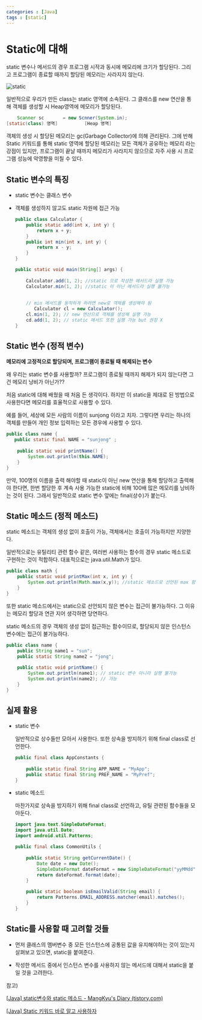 ```yaml
---
categories : [Java]
tags : [static]
---
```




# Static에 대해

static 변수나 메서드의 경우 프로그램 시작과 동시에 메모리에 크기가 할당된다. 그리고 프로그램이 종료할 때까지 할당된 메모리는 사라지지 않는다.

![static](https://img1.daumcdn.net/thumb/R1280x0/?scode=mtistory2&fname=https%3A%2F%2Ft1.daumcdn.net%2Fcfile%2Ftistory%2F99AAAC405CEC82C032)

일반적으로 우리가 만든 class는 static 영역에 소속된다. 그 클래스를 new 연산을 통해 객체를 생성할 시 Heap영역에 메모리가 할당된다. 

```java
    Scanner sc       = new Scnner(System.in);
[static(class) 영역]          [Heap 영역]
```

객체의 생성 시 할당된 메모리는 gc(Garbage Collector)에 의해 관리된다. 그에 반해 Static 키워드를 통해 static 영역에 할당된 메모리는 모든 객체가 공유하는 메모리 라는 강점이 있지만, 프로그램이 끝날 때까지 메모리가 사라지지 않으므로 자주 사용 시 프로그램 성능에 악영향을 미칠 수 있다.



## Static 변수의 특징

- static 변수는 클래스 변수

- 객체를 생성하지 않고도 static 자원에 접근 가능

  ```java
  public class Calculator {
      public static add(int x, int y) {
          return x + y;
      }
      public int min(int x, int y) {
          return x - y;
      }
  }
  
  public static void main(String[] args) {
      
      Calculator.add(1, 2); //static 으로 작성한 메서드라 실행 가능
      Calculator.min(1, 2); //static 이 아닌 메서드라 실행 불가능
     
      
      // min 메서드를 동작하게 하려면 new로 객체를 생성해야 됨
         Calculator cl = new Calculator();
      cl.min(1, 2); // new 연산으로 객체를 생성해 실행 가능
      cd.add(1, 2); // static 메서드 또한 실행 가능 but 권장 X
  }
  ```

  

  

## Static 변수 (정적 변수)

**메모리에 고정적으로 할당되며, 프로그램이 종료될 때 해제되는 변수**

왜 우리는 static 변수를 사용할까? 프로그램이 종료될 때까지 해제가 되지 않는다면 그건 메모리 낭비가 아닌가??

처음 static에 대해 배웠을 때 처음 든 생각이다. 하지만 이 static을 제대로 된 방법으로 사용한다면 메모리를 효율적으로 사용할 수 있다.

예를 들어, 세상에 모든 사람의 이름이 sunjong 이라고 치자. 그렇다면 우리는 하나의 객체를 만들어 개인 정보 입력하는 모든 경우에 사용할 수 있다.

```java
public class name {
   public static final NAME = "sunjong" ;
    
    public static void printName() {
        System.out.println(this.NAME);
    }
}
```

만약, 100명의 이름을 출력 해야할 때 static이 아닌 new 연산을 통해 할당하고 출력해야 한다면, 한번 할당한 후 계속 사용 가능한 static에 비해 100배 많은 메모리를 낭비하는 것이 된다. 그래서 일반적으로 static 변수 앞에는 final(상수)가 붙는다.

## Static 메소드 (정적 메소드)

static 메소드는 객체의 생성 없이 호출이 가능, 객체에서는 호출이 가능하지만 지양한다.

일반적으로는 유틸리티 관련 함수 같은, 여러번 사용하는 함수의 경우 static 메소드로 구현하는 것이 적합하다. 대표적으로는 java.util.Math가 있다.

```java
public class math {
    public static void printMax(int x, int y) {
        System.out.println(Math.max(x,y)); //static 메소드로 선언된 max 함수의 경우 초기화 없이 사용 가능
    }
}
```

또한 static 메소드에서는 static으로 선언되지 않은 변수는 접근이 불가능하다. 그 이유는 메모리 할당과 연관 지어 생각하면 당연하다.

static 메소드의 경우 객체의 생성 없이 접근하는 함수이므로, 할당되지 않은 인스턴스 변수에는 접근이 불가능하다.

```java
public class name {
    public String name1 = "sun";
    public static String name2 = "jong";
    
    public static void printName() {
        System.out.println(name1); // static 변수 아니라 실행 불가능
        System.out.println(name2); // 가능
    }
}
```



## 실제 활용

- static 변수

  일반적으로 상수들만 모아서 사용한다. 또한 상속을 방지하기 위해 final class로 선언한다.

  ```java
  public final class AppConstants {
      
      public static final String APP_NAME = "MyApp";
      public static final String PREF_NAME = "MyPref";
  }
  ```
  
  
  
- static 메소드

  마찬가지로 상속을 방지하기 위해 final class로 선언하고, 유틸 관련된 함수들을 모아둔다.

  ```java
  import java.text.SimpleDateFormat;
  import java.util.Date;
  import android.util.Patterns;
   
  public final class CommonUtils {
   
      public static String getCurrentDate() {
          Date date = new Date();
          SimpleDateFormat dateFormat = new SimpleDateFormat("yyMMdd");
          return dateFormat.format(date);
      }
       
      public static boolean isEmailValid(String email) {
          return Patterns.EMAIL_ADDRESS.matcher(email).matches();
      }
  }
  ```
  



## Static를 사용할 때 고려할 것들

- 먼저 클래스의 멤버변수 중 모든 인스턴스에 공통된 값을 유지해야하는 것이 있는지 살펴보고 있으면, static을 붙여준다. 

- 작성한 메서드 중에서 인스턴스 변수를 사용하지 않는 메서드에 대해서 static을 붙일 것을 고려한다.

  

참고) 

[[Java\] static변수와 static 메소드 - MangKyu's Diary (tistory.com)](https://mangkyu.tistory.com/47)

[[Java] Static 키워드 바로 알고 사용하자](https://vaert.tistory.com/101)

